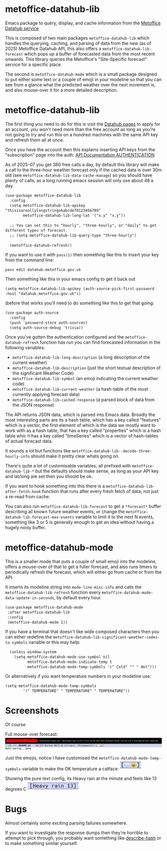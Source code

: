 # metoffice-datahub-lib
Emacs package to query, display, and cache information from the [Metoffice Datahub service](https://www.metoffice.gov.uk/services/data/met-office-weather-datahub)

This is composed of two main packages `metoffice-datahub-lib` which handles the querying, caching, and parsing of data from the new (as of 2025) Metoffice Datahub API, this also offers a `metoffice-datahub-lib-forecast` which pops up a buffer of forecasted data from the most recent onwards.  This library queries the Metoffice's "Site-Specific forecast" service for a specific place.

The second is `metoffice-datahub-mode` which is a small package designed to put either some text or a couple of emoji in your modeline so that you can see from a glance what the predicted weather over the next increment is, and also mouse-over it for a more detailed description.


# metoffice-datahub-lib

The first thing you need to do for this is visit the [Datahub pages](https://datahub.metoffice.gov.uk/) to apply for an account, you won't need more than the free account as long as you're not going to try and run this on a hundred machines with the same API key and refresh them all at once.

Once you have the account then this explains inserting API keys from the "subscription" page into the auth: [API Documentation AUTHENTICATION](https://datahub.metoffice.gov.uk/docs/f/category/site-specific/type/site-specific/api-documentation#auth)

As of 2025-07 you get 360 free calls a day, by default this library will make a call to the three-hour weather forecast only if the cached data is over 30m old  (see `metoffice-datahub-lib-data-cache-maxage`) so you should have plenty of calls, as a long running emacs session will only use about 48 a day.

```
(use-package metoffice-datahub-lib
  :config
  (setq metoffice-datahub-lib-apikey "thisisareallylongstringokabcdef0123456789"
        metoffice-datahub-lib-long-lat '("x.y" "x.y"))

  ;; You can set this to "hourly", "three-hourly", or "daily" to get different types of forecast.
  ;; (setq metoffice-datahub-lib-query-type "three-hourly")

  (metoffice-datahub-refresh))
```

If you want to use it with `pass(1)` then something like this to insert your key from the command line: 

```
pass edit datahub.metoffice.gov.uk
```

Then something like this in your emacs config to get it back out

```
(setq metoffice-datahub-lib-apikey (auth-source-pick-first-password :host "datahub.metoffice.gov.uk"))
```

(before that works you'll need to do something like this to get that going:

```
(use-package auth-source
  :config
  (push 'password-store auth-sources)
  (setq auth-source-debug 'trivia))
```

Once you've gotten the authentication configured and the `metoffice-datahub-refresh` function has run you can find forecasted information in the following variables:

* `metoffice-datahub-lib-long-description` (a long description of the current weather)
* `metoffice-datahub-lib-description` (just the short textual description of the significant Weather Code)
* `metoffice-datahub-lib-symbol` (an emoji indicating the current weather code)
* `metoffice-datahub-lib-current-weather` (a hash-table of the most currently applying forecast data)
* `metoffice-datahub-lib-cached-response` (a parsed block of data from the JSON response)

The API returns JSON data, which is parsed into Emacs data.  Broadly the most interesting parts are its a hash table, which has a key called "features" which is a vector, the first element of which is the data we mostly want to work with as a hash table, that has a key called "properties" which is a hash table whic h has a key called "timeSeries" which is a vector of hash-tables of actual forecast data.

It sounds a lot but functions like `metoffice-datahub-lib--decode-three-hourly-info` should make it pretty clear whats going on.

There's quite a lot of customisable variables, all prefixed with `metoffice-datahub-lib-*` but the defaults should make sense, as long as your API key and lat/long are set then you should be ok.

If you want to hook something into this there is a `metoffice-datahub-lib-after-fetch-hook` function that runs after every fresh fetch of data, not just a re-read from cache.

You can also run `metoffice-datahub-lib-forecast` to get a `*forecast*` buffer describing all known future weather events, or change the `metoffice-datahub-lib-forecast-max-events` variable to limit it to the next N events, something like 3 or 5 is generally enough to get an idea without having a hugely noisy buffer.


# metoffice-datahub-mode

This is a smaller mode that puts a couple of small emoji into the modeline, offers a mouse-over of that to get a fuller forecast, and also runs timers to periodically refresh the forecast, which will either go from cache or from the API.

It inserts its modeline string into `mode-line-misc-info` and calls the `metoffice-datahub-lib-refresh` function every `metoffice-datahub-mode-data-update-in-seconds`, by default every hour.

```
(use-package metoffice-datahub-mode
 :after metoffice-datahub-lib
 :config
 (metoffice-datahub-mode 1))
```

If you have a terminal that doesn't like wide composed characters then you can either redefine the `metoffice-datahub-lib-significant-weather-codes-to-symbols` variable or this may help:

```
  (unless window-system
    (setq metoffice-datahub-mode-use-symbol nil
          metoffice-datahub-mode-indicate-temp t
          metoffice-datahub-mode-temp-symbols '(" Cold" "" " Hot")))
```

Or alternatively if you want temperature numbers in your modeline use:

```
(setq metoffice-datahub-mode-temp-symbols
        '(" TEMPERATURE" " TEMPERATURE" " TEMPERATURE"))
```


# Screenshots

Of course

Full mouse-over forecast: 
![Image showing a rainy face emoji and a catface emoji with a description of the rain in a long popup from the modeline](https://github.com/twitchy-ears/metoffice-datahub-lib/blob/assets/metoffice-datahub-lib-mouseover.png)

Just the emojis, notice I have customised the `metoffice-datahub-mode-temp-symbols` variable to make the OK temperature a catface: 
![Image showing a rainy face emoji and a catface emoji](https://github.com/twitchy-ears/metoffice-datahub-lib/blob/assets/metoffice-datahub-lib-just-emoji.png)

Showing the pure text config, its Heavy rain at the minute and feels like 13 degrees C
![Image showing the text "Heavy rain 13"](https://github.com/twitchy-ears/metoffice-datahub-lib/blob/assets/metoffice-datahub-lib-just-text.png)



# Bugs

Almost certainly some exciting parsing failures somewhere.

If you want to investigate the response dumps then they're horrible to attempt to pick through, you probably want something like [describe-hash](https://github.com/Junker/describe-hash) or to make something similar yourself.
